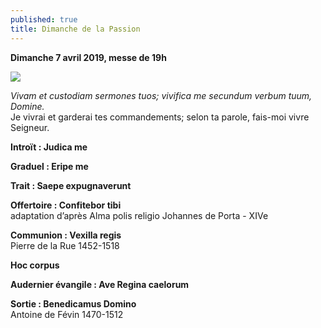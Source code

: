 ```yaml
---
published: true
title: Dimanche de la Passion
---
```

**Dimanche 7 avril 2019, messe de 19h**

![]({{site.baseurl}}/images/Passio%20Saccargia.jpg)

*Vivam et custodiam sermones tuos; vivifica me secundum verbum tuum, Domine.*  
Je vivrai et garderai tes commandements; selon ta parole, fais-moi vivre Seigneur.

**Introït : Judica me**

**Graduel : Eripe me**

**Trait : Saepe expugnaverunt**

**Offertoire : Confitebor tibi**  
adaptation d’après Alma polis religio Johannes de Porta - XIVe

**Communion : Vexilla regis**  
Pierre de la Rue 1452-1518

**Hoc corpus**

**Audernier évangile : Ave Regina caelorum**  

**Sortie : Benedicamus Domino**  
Antoine de Févin  1470-1512
